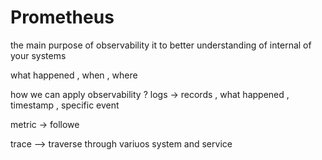 # Prometheus

the main purpose of observability it to better understanding of internal of your systems

what happened , when , where

how we can apply observability ?
logs -> records , what happened , timestamp , specific event

metric -> followe

trace --> traverse through variuos system and service
